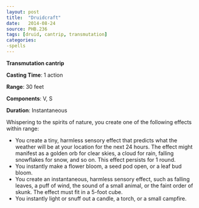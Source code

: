 ```yaml
---
layout: post
title:  "Druidcraft"
date:   2014-08-24
source: PHB.236
tags: [druid, cantrip, transmutation]
categories:
-spells
---
```


**Transmutation cantrip**

**Casting Time**: 1 action

**Range**: 30 feet

**Components**: V, S

**Duration**: Instantaneous

Whispering to the spirits of nature, you create one of the following effects within range:

* You create a tiny, harmless sensory effect that predicts what the weather will be at your location for the next 24 hours. The effect might manifest as a golden orb for clear skies, a cloud for rain, falling snowflakes for snow, and so on. This effect persists for 1 round.
* You instantly make a flower bloom, a seed pod open, or a leaf bud bloom.
* You create an instantaneous, harmless sensory effect, such as falling leaves, a puff of wind, the sound of a small animal, or the faint order of skunk. The effect must fit in a 5-foot cube.
* You instantly light or snuff out a candle, a torch, or a small campfire.

